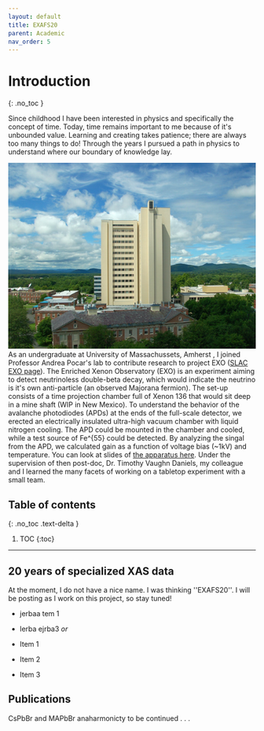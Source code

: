 ```yaml
---
layout: default
title: EXAFS20
parent: Academic
nav_order: 5
---
```


# Introduction 
{: .no_toc } 

Since childhood I have been interested in physics and specifically the concept
of time. Today, time remains important to me because of it's unbounded value.
Learning and creating takes patience; there are always too many things to do!
Through the years I pursued a path in physics to understand where our boundary
of knowledge lay. 

![Lederle Research Tower](/assets/lgrt.jpg) As an undergraduate at University
of Massachussets, Amherst , I joined Professor Andrea Pocar's lab to contribute
research to project EXO ([SLAC EXO
page](https://www-project.slac.stanford.edu/exo/)). The Enriched Xenon
Observatory (EXO) is an experiment aiming to detect neutrinoless double-beta
decay, which would indicate the neutrino is it's own anti-particle (an observed
Majorana fermion). The set-up consists of a time projection chamber full of
Xenon 136 that would sit deep in a mine shaft (WIP in New Mexico). To
understand the behavior of the avalanche photodiodes (APDs) at the ends of the
full-scale detector, we erected an electrically insulated ultra-high vacuum
chamber with liquid nitrogen cooling. The APD could be mounted in the chamber
and cooled, while a test source of Fe^{55} could be detected. By analyzing the singal from the APD, we calculated gain as a function of voltage bias (~1kV) and temperature. You can look at slides of [the apparatus here](/assets/apdslides.pdf).  Under the supervision of then post-doc, Dr.  Timothy Vaughn Daniels, my colleague and I learned the many facets of working on a tabletop experiment with a small team. 


## Table of contents
{: .no_toc .text-delta }

1. TOC
{:toc}

---


## 20 years of specialized XAS data

At the moment, I do not have a nice name. I was thinking ''EXAFS20''. I will be posting as I work on this project, so stay tuned!
* jerbaa tem 1
* lerba ejrba3
_or_

* Item 1
* Item 2
* Item 3


## Publications

CsPbBr and MAPbBr anaharmonicty to be continued . . .
